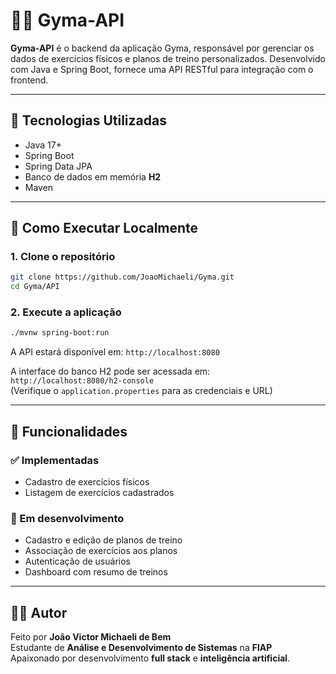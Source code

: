 # 🏋️‍♂️ Gyma-API

**Gyma-API** é o backend da aplicação Gyma, responsável por gerenciar os dados de exercícios físicos e planos de treino personalizados. Desenvolvido com Java e Spring Boot, fornece uma API RESTful para integração com o frontend.

---

## 🚀 Tecnologias Utilizadas

- Java 17+
- Spring Boot
- Spring Data JPA
- Banco de dados em memória **H2**
- Maven

---

## 🔧 Como Executar Localmente

### 1. Clone o repositório

```bash
git clone https://github.com/JoaoMichaeli/Gyma.git
cd Gyma/API
```

### 2. Execute a aplicação

```bash
./mvnw spring-boot:run
```

A API estará disponível em: `http://localhost:8080`

A interface do banco H2 pode ser acessada em:  
`http://localhost:8080/h2-console`  
(Verifique o `application.properties` para as credenciais e URL)

---

## 🧪 Funcionalidades

### ✅ Implementadas
- Cadastro de exercícios físicos  
- Listagem de exercícios cadastrados

### 🚧 Em desenvolvimento
- Cadastro e edição de planos de treino  
- Associação de exercícios aos planos  
- Autenticação de usuários  
- Dashboard com resumo de treinos

---

## 👨‍💻 Autor

Feito por **João Victor Michaeli de Bem**  
Estudante de **Análise e Desenvolvimento de Sistemas** na **FIAP**  
Apaixonado por desenvolvimento **full stack** e **inteligência artificial**.
